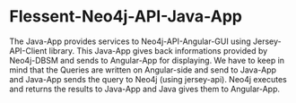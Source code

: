 # Flessent-Neo4j-API-Java-App
The Java-App provides services to Neo4j-API-Angular-GUI using Jersey-API-Client library.
This Java-App gives back informations provided by Neo4j-DBSM and sends to Angular-App for displaying.
We have to keep in mind that the Queries are written on Angular-side and send to Java-App and Java-App sends the query to Neo4j (using jersey-api).
Neo4j executes and returns the results to Java-App and Java gives them to Angular-App.
